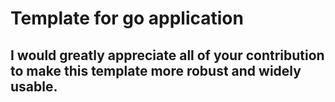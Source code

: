 # Template for go application

## I would greatly appreciate all of your contribution to make this template more robust and widely usable.
